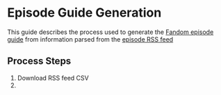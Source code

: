 # Episode Guide Generation

This guide describes the process used to generate the [Fandom episode guide](https://pretending-to-be-people.fandom.com/wiki/Episode_Guide) from information parsed from the [episode RSS feed](rss-parser.md)

## Process Steps

1. Download RSS feed CSV
2. 
